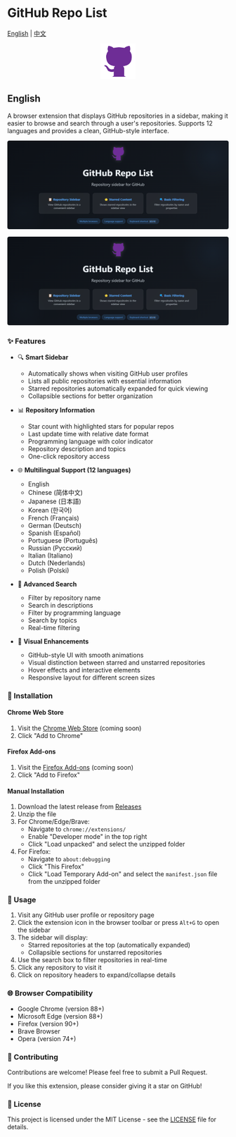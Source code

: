 # GitHub Repo List

[English](#english) | [中文](README.zh.md)

<p align="center">
  <img src="icons/icon128.png" alt="Logo" width="80" height="80">
</p>

## English

A browser extension that displays GitHub repositories in a sidebar, making it easier to browse and search through a user's repositories. Supports 12 languages and provides a clean, GitHub-style interface.

<p align="center">
  <img src="screenshots/promo-large.png" alt="Preview" width="640">
</p>

<p align="center">
  <img src="screenshots/promo-large.png" alt="Preview" width="640">
</p>

### ✨ Features

- 🔍 **Smart Sidebar**
  - Automatically shows when visiting GitHub user profiles
  - Lists all public repositories with essential information
  - Starred repositories automatically expanded for quick viewing
  - Collapsible sections for better organization

- 📊 **Repository Information**
  - Star count with highlighted stars for popular repos
  - Last update time with relative date format
  - Programming language with color indicator
  - Repository description and topics
  - One-click repository access

- 🌐 **Multilingual Support (12 languages)**
  - English
  - Chinese (简体中文)
  - Japanese (日本語)
  - Korean (한국어)
  - French (Français)
  - German (Deutsch)
  - Spanish (Español)
  - Portuguese (Português)
  - Russian (Русский)
  - Italian (Italiano)
  - Dutch (Nederlands)
  - Polish (Polski)

- 🔎 **Advanced Search**
  - Filter by repository name
  - Search in descriptions
  - Filter by programming language
  - Search by topics
  - Real-time filtering

- 🎨 **Visual Enhancements**
  - GitHub-style UI with smooth animations
  - Visual distinction between starred and unstarred repositories
  - Hover effects and interactive elements
  - Responsive layout for different screen sizes

### 🚀 Installation

#### Chrome Web Store
1. Visit the [Chrome Web Store](https://chrome.google.com/webstore/detail/[extension-id]) (coming soon)
2. Click "Add to Chrome"

#### Firefox Add-ons
1. Visit the [Firefox Add-ons](https://addons.mozilla.org/firefox/addon/[addon-id]) (coming soon)
2. Click "Add to Firefox"

#### Manual Installation
1. Download the latest release from [Releases](https://github.com/shalom-lab/repo-list/releases)
2. Unzip the file
3. For Chrome/Edge/Brave:
   - Navigate to `chrome://extensions/`
   - Enable "Developer mode" in the top right
   - Click "Load unpacked" and select the unzipped folder
4. For Firefox:
   - Navigate to `about:debugging`
   - Click "This Firefox"
   - Click "Load Temporary Add-on" and select the `manifest.json` file from the unzipped folder

### 🎯 Usage

1. Visit any GitHub user profile or repository page
2. Click the extension icon in the browser toolbar or press `Alt+G` to open the sidebar
3. The sidebar will display:
   - Starred repositories at the top (automatically expanded)
   - Collapsible sections for unstarred repositories
4. Use the search box to filter repositories in real-time
5. Click any repository to visit it
6. Click on repository headers to expand/collapse details

### 🌐 Browser Compatibility

- Google Chrome (version 88+)
- Microsoft Edge (version 88+)
- Firefox (version 90+)
- Brave Browser
- Opera (version 74+)

### 🤝 Contributing

Contributions are welcome! Please feel free to submit a Pull Request.

If you like this extension, please consider giving it a star on GitHub!

### 📄 License

This project is licensed under the MIT License - see the [LICENSE](LICENSE) file for details.
